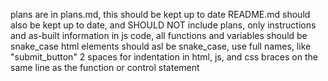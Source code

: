 plans are in plans.md, this should be kept up to date
README.md should also be kept up to date, and SHOULD NOT include plans, only instructions and as-built information
in js code, all functions and variables should be snake_case
html elements should asl be snake_case, use full names, like "submit_button"
2 spaces for indentation in html, js, and css
braces on the same line as the function or control statement